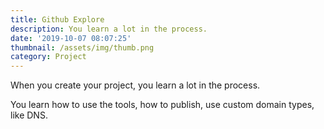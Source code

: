 ```yaml
---
title: Github Explore
description: You learn a lot in the process.
date: '2019-10-07 08:07:25'
thumbnail: /assets/img/thumb.png
category: Project
---
```

When you create your project, you learn a lot in the process.

You learn how to use the tools, how to publish, use custom domain types, like DNS.
